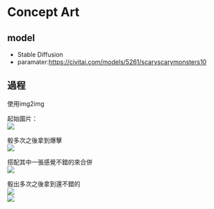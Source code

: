 ---
---

# Concept Art

## model
* Stable Diffusion
* paramater:https://civitai.com/models/5261/scaryscarymonsters10

## 過程
使用img2img  

起始圖片：  
![](./origin_reference.png)

骰多次之後拿到爆擊  
![](./first_shot.png)

搭配其中一張感覺不錯的來合併  
![](./mix.png)

骰出多次之後拿到還不錯的  
![](./second_shot1.png)  
![](./second_shot2.png)  